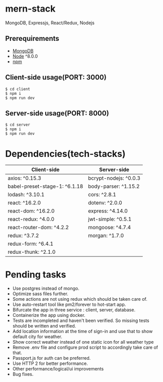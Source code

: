 # mern-stack
MongoDB, Expressjs, React/Redux, Nodejs

## Prerequirements
- [MongoDB](https://gist.github.com/nrollr/9f523ae17ecdbb50311980503409aeb3)
- [Node](https://nodejs.org/en/download/) ^8.0.0
- [npm](https://nodejs.org/en/download/package-manager/)

## Client-side usage(PORT: 3000)
```terminal
$ cd client
$ npm i
$ npm run dev
```

## Server-side usage(PORT: 8000)
```terminal
$ cd server
$ npm i
$ npm run dev
```

# Dependencies(tech-stacks)
Client-side | Server-side
--- | ---
axios: ^0.15.3 | bcrypt-nodejs: ^0.0.3
babel-preset-stage-1: ^6.1.18|body-parser: ^1.15.2
lodash: ^3.10.1 | cors: ^2.8.1
react: ^16.2.0 | dotenv: ^2.0.0
react-dom: ^16.2.0 | express: ^4.14.0
react-redux: ^4.0.0 | jwt-simple: ^0.5.1
react-router-dom: ^4.2.2 | mongoose: ^4.7.4
redux: ^3.7.2 | morgan: ^1.7.0
redux-form: ^6.4.1 |
redux-thunk: ^2.1.0 |

# Pending tasks

- Use postgres instead of mongo.
- Optimize sass files further.
- Some actions are not using redux which should be taken care of.
- Use auto-restart tool like pm2/forever to hot-start app.
- Bifurcate the app in three service : client, server, database.
- Containerize the app using docker.
- Tests are incompleted and haven't been verified.
 So missing tests should be written and verified.
- Add location information at the time of sign-in and use that to show default
city for weather.
- Show correct weather instead of one static icon for all weather type
- Remove .env file and configure prod script to accordingly take care of that.
- Passport.js for auth can be preferred.
- Use HTTP 2 for better performance.
- Other performance/logical/ui improvements
- Bug fixes.

